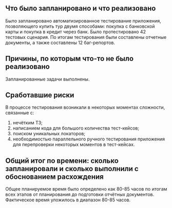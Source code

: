 

## Что было запланировано и что реализовано
Было запланировано автоматизированное тестирование приложения, позволяющего купить тур двумя способами: покупка с банковской карты и покупка в кредит через банк.
Было протестировано 42 тестовых сценария.
По итогам тестирования были составлены отчетные документы, а также составлены 12 баг-репортов.


## Причины, по которым что-то не было реализовано
Запланированные задачи выполнены. 

## Сработавшие риски
В процессе тестирования возникали в некоторых моментах сложности, связанные с:
1. нечётким ТЗ;
2. написанием кода для большого количества тест-кейсов;
3. поиском уникальных локаторов;
4. необходимостью параллельного ручного тестирования приложения для перепроверки некоторых моментов в тест-кейсах.

## Общий итог по времени: сколько запланировали и сколько выполнили с обоснованием расхождения
Общее планируемое время было определено как 80-85 часов по итогам всех этапов от планирования до подготовки отчётных документов.
Фактическое время уложилось в диапазон 80-85 часов. 


